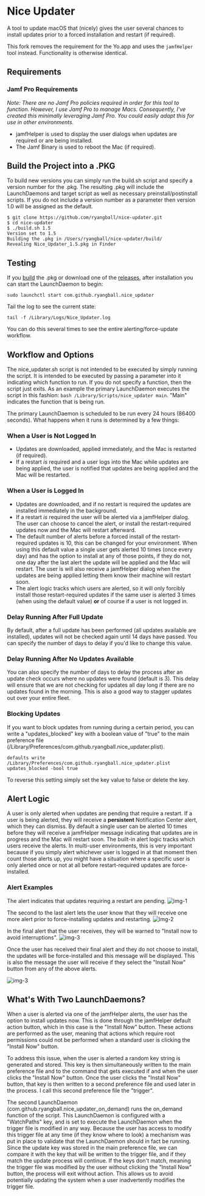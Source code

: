 # Nice Updater
A tool to update macOS that (nicely) gives the user several chances to install updates prior to a forced installation and restart (if required).

This fork removes the requirement for the Yo.app and uses the `jamfHelper` tool instead. Functionality is otherwise identical.

## Requirements
### Jamf Pro Requirements
*Note: There are no Jamf Pro policies required in order for this tool to function. However, I use Jamf Pro to manage Macs. Consequently, I've created this minimally leveraging Jamf Pro. You could easily adapt this for use in other environments.*
- jamfHelper is used to display the user dialogs when updates are required or are being installed.
- The Jamf Binary is used to reboot the Mac (if required).

## Build the Project into a .PKG
To build new versions you can simply run the build.sh script and specify a version number for the .pkg. The resulting .pkg will include the LaunchDaemons and target script as well as necessary preinstall/postinstall scripts. If you do not include a version number as a parameter then version 1.0 will be assigned as the default.
```
$ git clone https://github.com/ryangball/nice-updater.git
$ cd nice-updater
$ ./build.sh 1.5
Version set to 1.5
Building the .pkg in /Users/ryangball/nice-updater/build/
Revealing Nice_Updater_1.5.pkg in Finder
```

## Testing
If you [build](https://github.com/ryangball/nice-updater#build-the-project-into-a-pkg) the .pkg or download one of the [releases](https://github.com/ryangball/nice-updater/releases), after installation you can start the LaunchDaemon to begin:
```
sudo launchctl start com.github.ryangball.nice_updater
```
Tail the log to see the current state:
```
tail -f /Library/Logs/Nice_Updater.log
```
You can do this several times to see the entire alerting/force-update workflow.

## Workflow and Options
The nice_updater.sh script is not intended to be executed by simply running the script. It is intended to be executed by passing a parameter into it indicating which function to run. If you do not specify a function, then the script just exits. As an example the primary LaunchDaemon executes the script in this fashion: `bash /Library/Scripts/nice_updater main`. "Main" indicates the function that is being run.

The primary LaunchDaemon is scheduled to be run every 24 hours (86400 seconds). What happens when it runs is determined by a few things:

### When a User is Not Logged In
- Updates are downloaded, applied immediately, and the Mac is restarted (if required).
- If a restart *is* required and a user logs into the Mac while updates are being applied, the user is notified that updates are being applied and the Mac will be restarted.

### When a User is Logged In
- Updates are downloaded, and if no restart is required the updates are installed immediately in the background.
- If a restart *is* required the user will be alerted via a jamfHelper dialog. The user can choose to cancel the alert, or install the restart-required updates now and the Mac will restart afterward.
- The default number of alerts before a forced install of the restart-required updates is 10, this can be changed for your environment. When using this default value a single user gets alerted 10 times (once every day) and has the option to install at any of those points, if they do not, one day after the last alert the update will be applied and the Mac will restart. The user is will also receive a jamfHelper dialog when the updates are being applied letting them know their machine will restart soon.
- The alert logic tracks which users are alerted, so it will only forcibly install those restart-required updates if the same user is alerted 3 times (when using the default value) **or** of course if a user is not logged in.

### Delay Running After Full Update
By default, after a full update has been performed (all updates available are installed), updates will not be checked again until 14 days have passed. You can specify the number of days to delay if you'd like to change this value.

### Delay Running After No Updates Available
You can also specify the number of days to delay the process after an update check occurs where no updates were found (default is 3). This delay will ensure that we are not checking for updates all day long if there are no updates found in the morning. This is also a good way to stagger updates out over your entire fleet.

### Blocking Updates
If you want to block updates from running during a certain period, you can write a "updates_blocked" key with a boolean value of "true" to the main preference file (/Library/Preferences/com.github.ryangball.nice_updater.plist).
```
defaults write /Library/Preferences/com.github.ryangball.nice_updater.plist updates_blocked -bool true
```
To reverse this setting simply set the key value to false or delete the key.

## Alert Logic
A user is only alerted when updates are pending that require a restart. If a user is being alerted, they will receive a **persistent** Notification Center alert, which they can dismiss. By default a single user can be alerted 10 times before they will receive a jamfHelper message indicating that updates are in progress and the Mac will restart soon. The built-in alert logic tracks which users receive the alerts. In multi-user environments, this is very important because if you simply alert whichever user is logged in at that moment then count those alerts up, you might have a situation where a specific user is only alerted once or not at all before restart-required updates are force-installed.

### Alert Examples
The alert indicates that updates requiring a restart are pending.
![img-1](images/first_alert.png)

The second to the last alert lets the user know that they will receive one more alert prior to force-installing updates and restarting.
![img-2](images/second_alert.png)

In the final alert that the user receives, they will be warned to "Install now to avoid interruptions".
![img-3](images/third_alert.png)


Once the user has received their final alert and they do not choose to install, the updates will be force-installed and this message will be displayed. This is also the message the user will receive if they select the "Install Now" button from any of the above alerts.

![img-3](images/updates_in_progress_message.png)

## What's With Two LaunchDaemons?
When a user is alerted via one of the jamfHelper alerts, the user has the option to install updates now. This is done through the jamfHelper default action button, which in this case is the "Install Now" button. These actions are performed as the user, meaning that actions which require root permissions could not be performed when a standard user is clicking the "Install Now" button.

To address this issue, when the user is alerted a random key string is generated and stored. This key is then simultaneously written to the main preference file and to the command that gets executed if and when the user clicks the "Install Now" button. Once the user clicks the "Install Now" button, that key is then written to a second preference file and used later in the process. I call this second preference file the "trigger".

The second LaunchDaemon (com.github.ryangball.nice_updater_on_demand) runs the on_demand function of the script. This LaunchDaemon is configured with a "WatchPaths" key, and is set to execute the LaunchDaemon when the trigger file is modified in any way. Because the user has access to modify this trigger file at any time (if they know where to look) a mechanism was put in place to validate that the LaunchDaemon should in fact be running. Since the update key was stored in the main preference file, we can compare it with the key that will be written to the trigger file, and if they match the update process will continue. If the keys don't match, meaning the trigger file was modified by the user without clicking the "Install Now" button, the process will exit without action. This allows us to avoid potentially updating the system when a user inadvertently modifies the trigger file.
